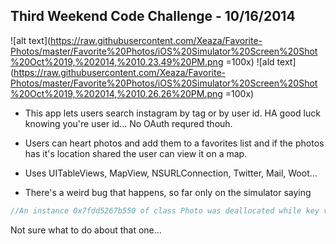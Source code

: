 ## Third Weekend Code Challenge - 10/16/2014


![alt text](https://raw.githubusercontent.com/Xeaza/Favorite-Photos/master/Favorite%20Photos/iOS%20Simulator%20Screen%20Shot%20Oct%2019,%202014,%2010.23.49%20PM.png =100x)
![ald text](https://raw.githubusercontent.com/Xeaza/Favorite-Photos/master/Favorite%20Photos/iOS%20Simulator%20Screen%20Shot%20Oct%2019,%202014,%2010.26.26%20PM.png =100x)

- This app lets users search instagram by tag or by user id. HA good luck knowing you're user id... No OAuth requred thouh. 

- Users can heart photos and add them to a favorites list and if the photos has it's location shared the user can view it on a map. 

- Uses UITableViews, MapView, NSURLConnection, Twitter, Mail, Woot...

- There's a weird bug that happens, so far only on the simulator saying 
```objective-c
//An instance 0x7fdd5267b550 of class Photo was deallocated while key value observers were still registered with it.
```
Not sure what to do about that one...
